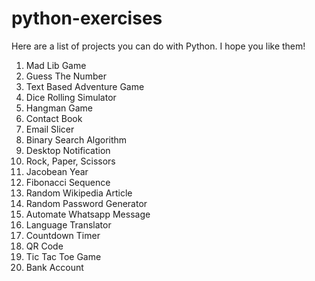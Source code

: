 # python-exercises

Here are a list of projects you can do with Python. I hope you like them!

1. Mad Lib Game
2. Guess The Number
3. Text Based Adventure Game
4. Dice Rolling Simulator
5. Hangman Game
6. Contact Book
7. Email Slicer
8. Binary Search Algorithm
9. Desktop Notification
10. Rock, Paper, Scissors
11. Jacobean Year
12. Fibonacci Sequence
13. Random Wikipedia Article
14. Random Password Generator
15. Automate Whatsapp Message
16. Language Translator
17. Countdown Timer
18. QR Code
19. Tic Tac Toe Game
20. Bank Account

